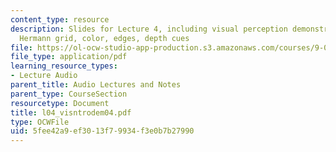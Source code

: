 ```yaml
---
content_type: resource
description: Slides for Lecture 4, including visual perception demonstrations of the
  Hermann grid, color, edges, depth cues
file: https://ol-ocw-studio-app-production.s3.amazonaws.com/courses/9-00-introduction-to-psychology-fall-2004/5fee42a9ef3013f79934f3e0b7b27990_l04_visntrodem04.pdf
file_type: application/pdf
learning_resource_types:
- Lecture Audio
parent_title: Audio Lectures and Notes
parent_type: CourseSection
resourcetype: Document
title: l04_visntrodem04.pdf
type: OCWFile
uid: 5fee42a9-ef30-13f7-9934-f3e0b7b27990
---
```

